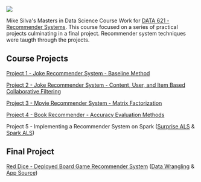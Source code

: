 ![](https://sps.cuny.edu/sites/all/themes/cuny/assets/img/header_logo.png)

Mike Silva's Masters in Data Science Course Work for [DATA 621 - Recommender Systems](https://github.com/mikeasilva/CUNY-SPS/tree/master/DATA612).  This course focused on a series of practical projects culminating in a final project.  Recommender system techniques were taugth through the projects.

## Course Projects

[Project 1 - Joke Recommender System - Baseline Method](https://github.com/mikeasilva/CUNY-SPS/blob/master/DATA612/Project1.ipynb)

[Project 2 - Joke Recommender System - Content, User, and Item Based Collaborative Filtering](https://github.com/mikeasilva/CUNY-SPS/blob/master/DATA612/Project2.ipynb)

[Project 3 - Movie Recommender System - Matrix Factorization](https://github.com/mikeasilva/CUNY-SPS/blob/master/DATA612/Project3.ipynb)

[Project 4 - Book Recommender - Accuracy Evaluation Methods](https://github.com/mikeasilva/CUNY-SPS/blob/master/DATA612/Project4.ipynb)

Project 5 - Implementing a Recommender System on Spark ([Surprise ALS](https://github.com/mikeasilva/CUNY-SPS/blob/master/DATA612/Project5a.ipynb) & [Spark ALS](https://github.com/mikeasilva/CUNY-SPS/blob/master/DATA612/Project5b.ipynb))

## Final Project

[Red Dice - Deployed Board Game Recommender System](http://red-dice.azurewebsites.net/) ([Data Wrangling](https://github.com/mikeasilva/CUNY-SPS/blob/master/DATA612/Build%20Final%20Project%20Data.ipynb) &  [App Source](https://github.com/mikeasilva/CUNY-SPS/blob/master/DATA612/Final%20Project.py))